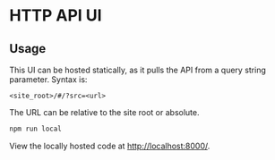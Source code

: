 # HTTP API UI


## Usage

This UI can be hosted statically, as it pulls the API from a query string parameter. Syntax is:

`<site_root>/#/?src=<url>`

The URL can be relative to the site root or absolute.


```bash
npm run local
```

View the locally hosted code at [http://localhost:8000/](http://localhost:8000/).

